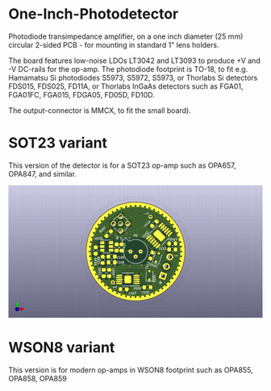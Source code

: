# One-Inch-Photodetector
Photodiode transimpedance amplifier, on a one inch diameter (25 mm) circular 2-sided PCB - for mounting in standard 1" lens holders.

The board features low-noise LDOs LT3042 and LT3093 to produce +V and -V DC-rails for the op-amp. The photodiode footprint is TO-18, to fit e.g. Hamamatsu Si photodiodes S5973, S5972, S5973, or Thorlabs Si detectors FDS015, FDS025, FD11A, or Thorlabs InGaAs detectors such as FGA01, FGA01FC, FGA015, FDGA05, FD05D, FD10D.

The output-connector is MMCX, to fit the small board).

# SOT23 variant
This version of the detector is for a SOT23 op-amp such as OPA657, OPA847, and similar.

![sot23_pcb_image](circulaire_SOT23.png)


# WSON8 variant

This version is for modern op-amps in WSON8 footprint such as OPA855, OPA858, OPA859

